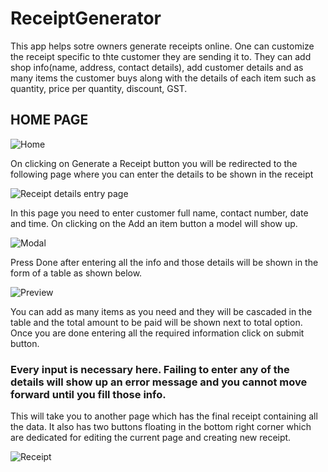 # ReceiptGenerator
This app helps sotre owners generate receipts online.
One can customize the receipt specific to thte customer they are sending it to. They can add shop info(name, address, contact details), add customer details and as many items the customer buys along with the details of each item such as quantity, price per quantity, discount, GST.

## HOME PAGE
![Home](img1.png)

On clicking on Generate a Receipt button you will be redirected to the following page where you can enter the details to be shown in the receipt

![Receipt details entry page](img2.png)

In this page you need to enter customer full name, contact number, date and time. 
On clicking on the Add an item button a model will show up. 

![Modal](img3.png)

Press Done after entering all the info and those details will be shown in the form of a table as shown below. 

![Preview](img4.png)

You can add as many items as you need and they will be cascaded in the table and the total amount to be paid will be shown next to total option. 
Once you are done entering all the required information click on submit button. 

### Every input is necessary here. Failing to enter any of the details will show up an error message and you cannot move forward until you fill those info. 

This will take you to another page which has the final receipt containing all the data. 
It also has two buttons floating in the bottom right corner which are dedicated for editing the current page and creating new receipt. 


![Receipt](img5.png)
